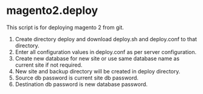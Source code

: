 # magento2.deploy
This script is for deploying magento 2 from git.

1. Create directory deploy and download deploy.sh and deploy.conf to that directory.
2. Enter all configuration values in deploy.conf as per server configuration.
3. Create new database for new site or use same database name as current site if not required.
4. New site and backup directory will be created in deploy directory.
5. Source db password is current site db password.
6. Destination db password is new database password.
